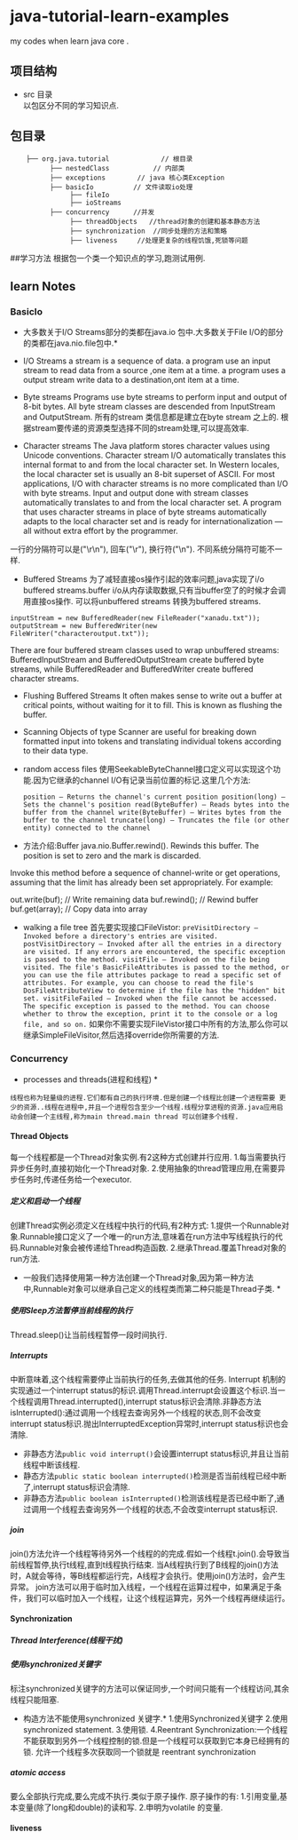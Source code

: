 # java-tutorial-learn-examples
my codes when learn java core  .

## 项目结构
- src 目录<br>
以包区分不同的学习知识点.<br>

## 包目录
        ├── org.java.tutorial             // 根目录
              ├── nestedClass           // 内部类
              ├── exceptions        // java 核心类Exception
              ├── basicIo          // 文件读取io处理
                   ├── fileIo
                   ├── ioStreams
              ├── concurrency      //并发
                   ├── threadObjects   //thread对象的创建和基本静态方法
                   ├── synchronization  //同步处理的方法和策略
                   ├── liveness     //处理更复杂的线程饥饿,死锁等问题
 
              
##学习方法
根据包一个类一个知识点的学习,跑测试用例.


## learn Notes
### BasicIo
* 大多数关于I/O Streams部分的类都在java.io 包中.大多数关于File I/O的部分的类都在java.nio.file包中.*

- I/O Streams
a stream is a sequence of data. a program use an input stream to read data from a source ,one item at a time.
a program uses a output stream write data to a destination,ont item at a time.

- Byte streams 
Programs use byte streams to perform input and output of 8-bit bytes. All byte stream classes are descended from InputStream and OutputStream.
所有的stream 类信息都是建立在byte stream 之上的.
根据stream要传递的资源类型选择不同的stream处理,可以提高效率.

- Character streams 
The Java platform stores character values using Unicode conventions. Character stream I/O automatically translates this internal format to and from the local character set. In Western locales, the local character set is usually an 8-bit superset of ASCII.
For most applications, I/O with character streams is no more complicated than I/O with byte streams. Input and output done with stream classes automatically translates to and from the local character set. A program that uses character streams in place of byte streams automatically adapts to the local character set and is ready for internationalization — all without extra effort by the programmer.


 一行的分隔符可以是("\r\n"), 回车("\r"), 换行符("\n"). 不同系统分隔符可能不一样.

- Buffered Streams
为了减轻直接os操作引起的效率问题,java实现了i/o buffered streams.buffer i/o从内存读取数据,只有当buffer空了的时候才会调用直接os操作.
可以将unbuffered streams 转换为buffered streams.
```
inputStream = new BufferedReader(new FileReader("xanadu.txt"));
outputStream = new BufferedWriter(new FileWriter("characteroutput.txt"));
```
There are four buffered stream classes used to wrap unbuffered streams: BufferedInputStream and BufferedOutputStream create buffered byte streams, while BufferedReader and BufferedWriter create buffered character streams.

- Flushing Buffered Streams
It often makes sense to write out a buffer at critical points, without waiting for it to fill. This is known as flushing the buffer.

- Scanning 
Objects of type Scanner are useful for breaking down formatted input into tokens and translating individual tokens according to their data type.

- random access files 
使用SeekableByteChannel接口定义可以实现这个功能.因为它继承的channel I/O有记录当前位置的标记.这里几个方法:

   `` position – Returns the channel's current position
    position(long) – Sets the channel's position
    read(ByteBuffer) – Reads bytes into the buffer from the channel
    write(ByteBuffer) – Writes bytes from the buffer to the channel
    truncate(long) – Truncates the file (or other entity) connected to the channel
  ``  
    
- 方法介绍:Buffer java.nio.Buffer.rewind().
Rewinds this buffer. The position is set to zero and the mark is discarded. 

Invoke this method before a sequence of channel-write or get operations, assuming that the limit has already been set appropriately. For example: 

 out.write(buf);    // Write remaining data
 buf.rewind();      // Rewind buffer
 buf.get(array);    // Copy data into array

- walking a file tree
首先要实现接口FileVistor:
``
    preVisitDirectory – Invoked before a directory's entries are visited.
    postVisitDirectory – Invoked after all the entries in a directory are visited. If any errors are encountered, the specific exception is passed to the method.
    visitFile – Invoked on the file being visited. The file's BasicFileAttributes is passed to the method, or you can use the file attributes package to read a specific set of attributes. For example, you can choose to read the file's DosFileAttributeView to determine if the file has the "hidden" bit set.
    visitFileFailed – Invoked when the file cannot be accessed. The specific exception is passed to the method. You can choose whether to throw the exception, print it to the console or a log file, and so on.
``
如果你不需要实现FileVistor接口中所有的方法,那么你可以继承SimpleFileVisitor,然后选择override你所需要的方法.

    
### Concurrency
* processes and threads(进程和线程) *
```
线程也称为轻量级的进程.它们都有自己的执行环境.但是创建一个线程比创建一个进程需要 更少的资源..线程在进程中,并且一个进程包含至少一个线程.线程分享进程的资源.java应用启动会创建一个主线程,称为main thread.main thread 可以创建多个线程.

```
#### Thread Objects
每一个线程都是一个Thread对象实例.有2这种方式创建并行应用.
1.每当需要执行异步任务时,直接初始化一个Thread对象.
2.使用抽象的thread管理应用,在需要异步任务时,传递任务给一个executor.

##### 定义和启动一个线程
创建Thread实例必须定义在线程中执行的代码,有2种方式:
1.提供一个Runnable对象.Runnable接口定义了一个唯一的run方法,意味着在run方法中写线程执行的代码.Runnable对象会被传递给Thread构造函数.
2.继承Thread.覆盖Thread对象的run方法.
* 一般我们选择使用第一种方法创建一个Thread对象,因为第一种方法中,Runnable对象可以继承自己定义的线程类而第二种只能是Thread子类. * 

##### 使用Sleep方法暂停当前线程的执行
Thread.sleep()让当前线程暂停一段时间执行.

##### Interrupts
中断意味着,这个线程需要停止当前执行的任务,去做其他的任务.
Interrupt 机制的实现通过一个interrupt status的标识.调用Thread.interrupt会设置这个标识.当一个线程调用Thread.interrupted(),interrupt status标识会清除.非静态方法isInterrupted():通过调用一个线程去查询另外一个线程的状态,则不会改变interrupt status标识.抛出InterruptedException异常时,interrupt status标识也会清除.
- 非静态方法`public void interrupt()`会设置interrupt status标识,并且让当前线程中断该线程.
- 静态方法`public static boolean interrupted()`检测是否当前线程已经中断了,interrupt status标识会清除.
- 非静态方法`public boolean isInterrupted()`检测该线程是否已经中断了,通过调用一个线程去查询另外一个线程的状态,不会改变interrupt status标识.


##### join
join()方法允许一个线程等待另外一个线程的的完成.假如一个线程t.join().会导致当前线程暂停,执行t线程,直到t线程执行结束.
当A线程执行到了B线程的join()方法时，A就会等待，等B线程都运行完，A线程才会执行。使用join()方法时，会产生异常。
join方法可以用于临时加入线程，一个线程在运算过程中，如果满足于条件，我们可以临时加入一个线程，让这个线程运算完，另外一个线程再继续运行。

#### Synchronization
##### Thread Interference(线程干扰)
##### 使用synchronized关键字
标注synchronized关键字的方法可以保证同步,一个时间只能有一个线程访问,其余线程只能阻塞.
* 构造方法不能使用synchronized 关键字.*
1.使用Synchronized关键字
2.使用synchronized statement.
3.使用锁.
4.Reentrant Synchronization:一个线程不能获取到另外一个线程控制的锁.但是一个线程可以获取到它本身已经拥有的锁.
允许一个线程多次获取同一个锁就是 reentrant synchronization

##### atomic access
要么全部执行完成,要么完成不执行.类似于原子操作.
原子操作的有:
1.引用变量,基本变量(除了long和double)的读和写.
2.申明为volatile 的变量.

#### liveness

